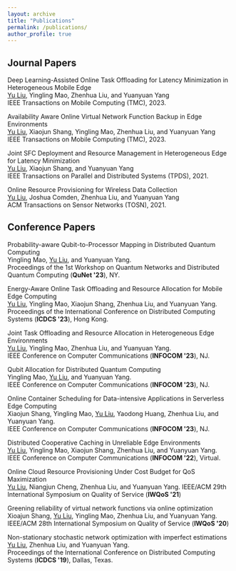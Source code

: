 ```yaml
---
layout: archive
title: "Publications"
permalink: /publications/
author_profile: true
---
```



## Journal Papers
Deep Learning-Assisted Online Task Offloading for Latency Minimization in Heterogeneous Mobile Edge
<br><u>Yu Liu</u>, Yingling Mao, Zhenhua Liu, and Yuanyuan Yang<br>
IEEE Transactions on Mobile Computing (TMC), 2023.

Availability Aware Online Virtual Network Function Backup in Edge Environments
<br><u>Yu Liu</u>, Xiaojun Shang, Yingling Mao, Zhenhua Liu, and Yuanyuan Yang<br>
IEEE Transactions on Mobile Computing (TMC), 2023.

Joint SFC Deployment and Resource Management in Heterogeneous Edge for Latency Minimization
<br><u>Yu Liu</u>, Xiaojun Shang, and Yuanyuan Yang<br>
IEEE Transactions on Parallel and Distributed Systems (TPDS), 2021.

Online Resource Provisioning for Wireless Data Collection
<br><u>Yu Liu</u>, Joshua Comden, Zhenhua Liu, and Yuanyuan Yang<br>
ACM Transactions on Sensor Networks (TOSN), 2021.

## Conference Papers
Probability-aware Qubit-to-Processor Mapping in Distributed Quantum Computing
<br> Yingling Mao, <u>Yu Liu</u>, and Yuanyuan Yang. <br>
Proceedings of the 1st Workshop on Quantum Networks and Distributed Quantum Computing (**QuNet '23**), NY.

Energy-Aware Online Task Offloading and Resource Allocation for Mobile Edge Computing
<br> <u>Yu Liu</u>, Yingling Mao, Xiaojun Shang, Zhenhua Liu, and Yuanyuan Yang.  <br>
Proceedings of the International Conference on Distributed Computing Systems (**ICDCS '23**), Hong Kong.

Joint Task Offloading and Resource Allocation in Heterogeneous Edge Environments
<br> <u>Yu Liu</u>, Yingling Mao, Zhenhua Liu, and Yuanyuan Yang.  <br>
IEEE Conference on Computer Communications (**INFOCOM '23**), NJ.

Qubit Allocation for Distributed Quantum Computing
<br> Yingling Mao, <u>Yu Liu</u>, and Yuanyuan Yang.  <br>
IEEE Conference on Computer Communications (**INFOCOM '23**), NJ.

Online Container Scheduling for Data-intensive Applications in Serverless Edge Computing
<br> Xiaojun Shang, Yingling Mao, <u>Yu Liu</u>, Yaodong Huang, Zhenhua Liu, and Yuanyuan Yang.  <br>
IEEE Conference on Computer Communications (**INFOCOM '23**), NJ.

Distributed Cooperative Caching in Unreliable Edge Environments
<br> <u>Yu Liu</u>, Yingling Mao, Xiaojun Shang, Zhenhua Liu, and Yuanyuan Yang.  <br>
IEEE Conference on Computer Communications (**INFOCOM '22**), Virtual.

Online Cloud Resource Provisioning Under Cost Budget for QoS Maximization
<br> <u>Yu Liu</u>, Niangjun Cheng, Zhenhua Liu, and Yuanyuan Yang.  <be>
IEEE/ACM 29th International Symposium on Quality of Service (**IWQoS '21**)

Greening reliability of virtual network functions via online optimization
<br> Xioajun Shang, <u>Yu Liu</u>, Yingling Mao, Zhenhua Liu, and Yuanyuan Yang.  <be>
IEEE/ACM 28th International Symposium on Quality of Service (**IWQoS '20**)

Non-stationary stochastic network optimization with imperfect estimations
<br> <u>Yu Liu</u>, Zhenhua Liu, and Yuanyuan Yang.  <br>
Proceedings of the International Conference on Distributed Computing Systems (**ICDCS '19**), Dallas, Texas.
